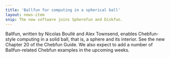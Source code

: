 ```yaml
---
title: 'Ballfun for computing in a spherical ball'
layout: news-item
snip: The new software joins Spherefun and Diskfun.
---
```

Ballfun, written by Nicolas Boull&eacute; and
Alex Townsend, enables Chebfun-style computing in a solid ball, that
is, a sphere and its interior.
See the new Chapter 20 of the Chebfun Guide.  We also expect to
add a number of Ballfun-related Chebfun examples in the upcoming weeks.
